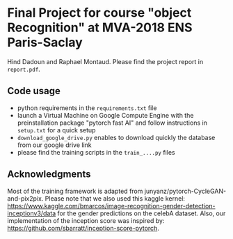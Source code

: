 # Final Project for course "object Recognition" at MVA-2018 ENS Paris-Saclay
Hind Dadoun and Raphael Montaud. Please find the project report in `report.pdf`.

## Code usage
- python requirements in the `requirements.txt` file
- launch a Virtual Machine on Google Compute Engine with the preinstallation package "pytorch fast AI" and follow instructions in `setup.txt` for a quick setup
- `download_google_drive.py` enables to download quickly the database from our google drive link
- please find the training scripts in the `train_....py` files

## Acknowledgments
Most of the training framework is adapted from junyanz/pytorch-CycleGAN-and-pix2pix. Please note that we also used this kaggle kernel: https://www.kaggle.com/bmarcos/image-recognition-gender-detection-inceptionv3/data for the gender predictions on the celebA dataset. Also, our implementation of the inception score was inspired by: https://github.com/sbarratt/inception-score-pytorch.
